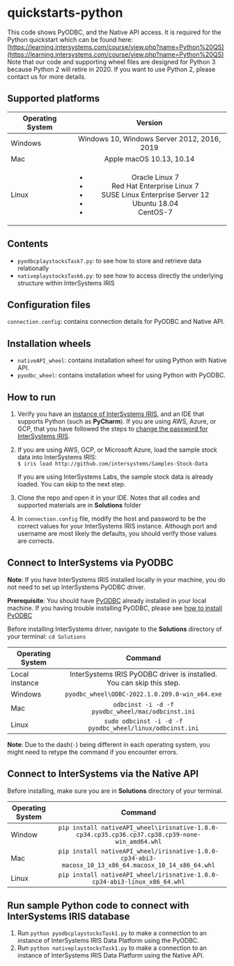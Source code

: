 # quickstarts-python
This code shows PyODBC, and the Native API access. It is required for the Python quickstart which can be found here: 
[https://learning.intersystems.com/course/view.php?name=Python%20QS](https://learning.intersystems.com/course/view.php?name=Python%20QS)   
Note that our code and supporting wheel files are designed for Python 3 because Python 2 will retire in 2020. If you want to use Python 2, please contact us for more details.

## Supported platforms

| Operating System | Version |
| -- | :-----: |  
| Windows | Windows 10, Windows Server 2012, 2016, 2019 |
| Mac | Apple macOS 10.13, 10.14 |
| Linux | <ul><li>Oracle Linux 7</li><li>Red Hat Enterprise Linux 7</li><li>SUSE Linux Enterprise Server 12</li><li>Ubuntu 18.04</li><li>CentOS-7</li></ul> |


## Contents
* `pyodbcplaystocksTask7.py`: to see how to store and retrieve data relationally
* `nativeplaystocksTask6.py`: to see how to access directly the underlying structure within InterSystems IRIS

## Configuration files
`connection.config`: contains connection details for PyODBC and Native API.

## Installation wheels
* `nativeAPI_wheel`: contains installation wheel for using Python with Native API.
*  `pyodbc_wheel`: contains installation wheel for using Python with PyODBC.

## How to run

1.  Verify you have an [<span class="urlformat">instance of InterSystems IRIS</span>](https://learning.intersystems.com/course/view.php?name=Get%20InterSystems%20IRIS), 
and an IDE that supports Python (such as **PyCharm**). 
If you are using AWS, Azure, or GCP, that you have followed the steps to [change the password for InterSystems IRIS](https://docs.intersystems.com/irislatest/csp/docbook/DocBook.UI.Page.cls?KEY=ACLOUD#ACLOUD_interact).
2.  If you are using AWS, GCP, or Microsoft Azure, load the sample stock data into InterSystems IRIS:  
    `$ iris load http://github.com/intersystems/Samples-Stock-Data`  
    
    If you are using InterSystems Labs, the sample stock data is already loaded. You can skip to the next step.
3. Clone the repo and open it in your IDE. Notes that all codes and supported materials are in **Solutions** folder
4. In `connection.config` file, modify the host and password to be the correct values for your InterSystems IRIS instance. 
Although port and username are most likely the defaults, you should verify those values are corrects.

## Connect to InterSystems via PyODBC

**Note**: If you have InterSystems IRIS installed locally in your machine, you do not need to set up InterSystems PyODBC driver.

**Prerequisite**: You should have [PyODBC](https://pypi.org/project/pyodbc/) already installed in your local machine.
If you having trouble installing PyODBC, please see [how to install PyODBC](pyodbc_install.md)

Before installing InterSystems driver, navigate to the **Solutions** directory of your terminal: `cd Solutions` 
    
| Operating System | Command |
| -- | :--: |  
| Local instance | InterSystems IRIS PyODBC driver is installed. You can skip this step. |
| Windows | `pyodbc_wheel\ODBC-2022.1.0.209.0-win_x64.exe` |
| Mac | `odbcinst -i -d -f pyodbc_wheel/mac/odbcinst.ini` |
| Linux | `sudo odbcinst -i -d -f pyodbc_wheel/linux/odbcinst.ini` |

**Note**: Due to the dash(`-`) being different in each operating system, you might need to retype the command if you encounter errors.

## Connect to InterSystems via the Native API

Before installing, make sure you are in **Solutions** directory of your terminal.

| Operating System | Command |
| -- | :--: |  
| Window | `pip install nativeAPI_wheel\irisnative-1.0.0-cp34.cp35.cp36.cp37.cp38.cp39-none-win_amd64.whl` |
| Mac | `pip install nativeAPI_wheel/irisnative-1.0.0-cp34-abi3-macosx_10_13_x86_64.macosx_10_14_x86_64.whl`  |
| Linux | `pip install nativeAPI_wheel/irisnative-1.0.0-cp34-abi3-linux_x86_64.whl` |

## Run sample Python code to connect with InterSystems IRIS database

1. Run `python pyodbcplaystocksTask1.py` to make a connection to an instance of InterSystems IRIS Data Platform using the PyODBC.
2. Run `python nativeplaystocksTask1.py` to make a connection to an instance of InterSystems IRIS Data Platform using the Native API.
